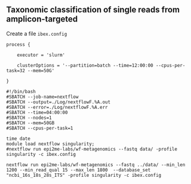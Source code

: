 ## Taxonomic classification of single reads from  amplicon-targeted 

Create a file `ibex.config`

```
process {

    executor = 'slurm'

    clusterOptions = '--partition=batch --time=12:00:00 --cpus-per-task=32 --mem=50G'

}
```
```
#!/bin/bash
#SBATCH --job-name=nextflow
#SBATCH --output=./Log/nextflowF.%A.out
#SBATCH --error=./Log/nextflowF.%A.err
#SBATCH --time=04:00:00
#SBATCH --nodes=1
#SBATCH --mem=50GB
#SBATCH --cpus-per-task=1

time date
module load nextflow singularity;
#nextflow run epi2me-labs/wf-metagenomics --fastq data/ -profile singularity -c ibex.config 

nextflow run epi2me-labs/wf-metagenomics --fastq ../data/ --min_len 1200 --min_read_qual 15 --max_len 1800  --database_set "ncbi_16s_18s_28s_ITS" -profile singularity -c ibex.config
```
